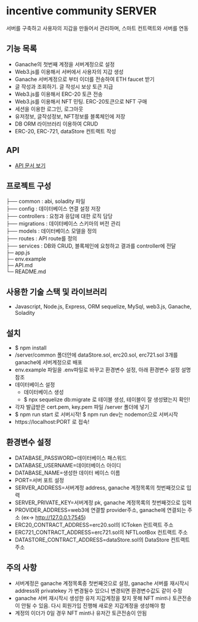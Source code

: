 # incentive community SERVER
서버를 구축하고 사용자의 지갑을 만들어서 관리하며, 스마트 컨트랙트와 서버를 연동

## 기능 목록
* Ganache의 첫번째 계정을 서버계정으로 설정
* Web3.js를 이용해서 서버에서 사용자의 지갑 생성
* Ganache 서버계정으로 부터 이더를 전송하여 ETH faucet 받기
* 글 작성과 조회하기. 글 작성시 보상 토큰 지급
* Web3.js를 이용해서 ERC-20 토큰 전송
* Web3.js를 이용해서 NFT 민팅. ERC-20토큰으로 NFT 구매
* 세션을 이용한 로그인, 로그아웃
* 유저정보, 글작성정보, NFT정보를 블록체인에 저장
* DB ORM 라이브러리 이용하여 CRUD
* ERC-20, ERC-721, dataStore 컨트랙트 작성

## API
* [API 문서 보기](./API.md)

## 프로젝트 구성
├── common : abi, soladity 파일<br/>
├── config : 데이터베이스 연결 설정 저장<br/>
├── controllers : 요청과 응답에 대한 로직 담당<br/>
├── migrations : 데이터베이스 스키마의 버전 관리<br/>
├── models : 데이터베이스 모델을 정의<br/>
├── routes : API route를 정의<br/>
├── services : DB와 CRUD, 블록체인에 요청하고 결과를 controller에 전달<br/> 
├─ app.js<br/>
├─ env.example<br/>
├─ API.md<br/>
└─ README.md<br/>

## 사용한 기술 스택 및 라이브러리
* Javascript, Node.js, Express, ORM sequelize, MySql, web3.js, Ganache, Soladity

## 설치
* $ npm install
* /server/common 폴더안에 dataStore.sol, erc20.sol, erc721.sol 3개를 ganache에 서버계정으로 배포
* env.example 파일을 .env파일로 바꾸고 환경변수 설정, 아래 환경변수 설정 설명 참조
* 데이터베이스 설정
  * 데이터베이스 생성 
  * $ npx sequelize db:migrate 로 테이블 생성, 테이블이 잘 생성됐는지 확인!
* 각자 발급받은 cert.pem, key.pem 파일 /server 폴더에 넣기
* $ npm run start 로 서버시작! $ npm run dev는 nodemon으로 서버시작
* https://localhost:PORT 로 접속!

## 환경변수 설정
* DATABASE_PASSWORD=데이터베이스 패스워드
* DATABASE_USERNAME=데이터베이스 아이디
* DATABASE_NAME=생성한 데이터 베이스 이름
* PORT=서버 포트 설정
* SERVER_ADDRESS=서버계정 address, ganache 계정목록의 첫번째것으로 입력
* SERVER_PRIVATE_KEY=서버계정 pk, ganache 계정목록의 첫번째것으로 입력
* PROVIDER_ADDRESS=web3에 연결할 provider주소, ganache에 연결되는 주소 (ex-> http://127.0.0.1:7545)
* ERC20_CONTRACT_ADDRESS=erc20.sol의 ICToken 컨트랙트 주소
* ERC721_CONTRACT_ADDRESS=erc721.sol의 NFTLootBox 컨트랙트 주소
* DATASTORE_CONTRACT_ADDRESS=dataStore.sol의 DataStore 컨트랙트 주소

## 주의 사항
* 서버계정은 ganache 계정목록중 첫번째것으로 설정, ganache 서버를 재시작시 address와 privatekey 가 변경될수 있으니 변경되면 환경변수값도 같이 수정
* ganache 서버 재시작시 생성한 유저 지갑계정을 찾지 못해 NFT mint나 토큰전송이 안될 수 있음. 다시 회원가입 진행해 새로운 지갑계정을 생성해야 함
* 계정의 이더가 0일 경우 NFT mint나 유저간 토큰전송이 안됨